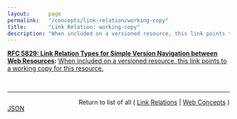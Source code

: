 ```yaml
---
layout:      page
permalink:   "/concepts/link-relation/working-copy"
title:       "Link Relation: working-copy"
description: "When included on a versioned resource, this link points to a working copy for this resource."
---
```


**[RFC 5829: Link Relation Types for Simple Version Navigation between Web Resources](/specs/IETF/RFC/5829 "This specification defines a set of link relation types that may be used on Web resources for navigation between a resource and other resources related to version control, such as past versions and working copies."):** [When included on a versioned resource, this link points to a working copy for this resource.](http://tools.ietf.org/html/rfc5829#section-3.3 "Read documentation for Link Relation &#34;working-copy&#34;")

<br/>
<hr/>

<p style="float : left"><a href="./working-copy.json" title="JSON representing this particular Web Concept value">JSON</a></p>
<p style="text-align: right">Return to list of all ( <a href="../link-relations">Link Relations</a> | <a href="../">Web Concepts</a> )</p>
